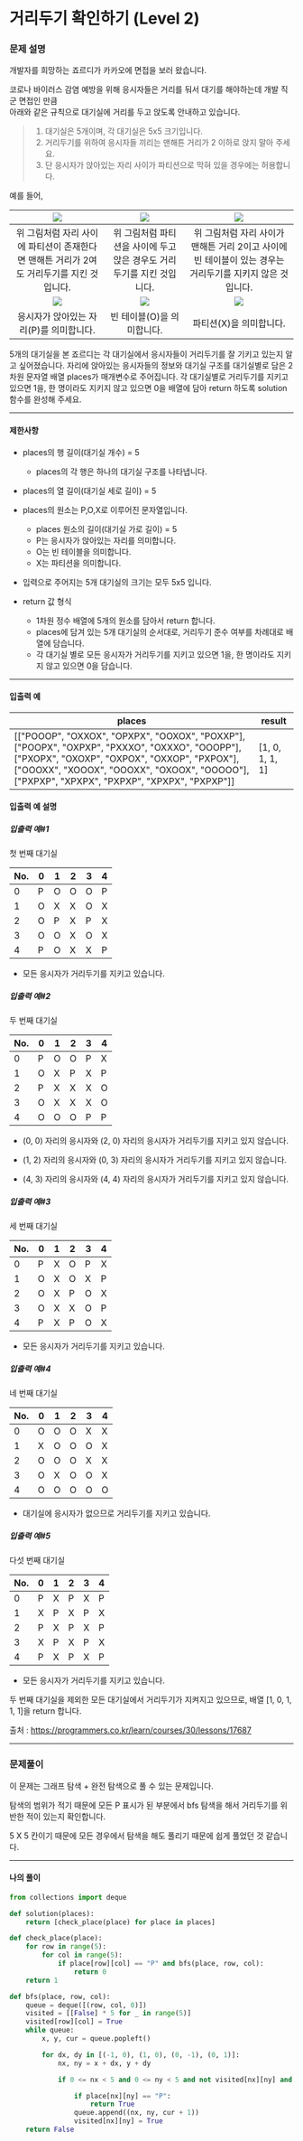 # 거리두기 확인하기 (Level 2)

### 문제 설명

개발자를 희망하는 죠르디가 카카오에 면접을 보러 왔습니다.   

코로나 바이러스 감염 예방을 위해 응시자들은 거리를 둬서 대기를 해야하는데 개발 직군 면접인 만큼   
아래와 같은 규칙으로 대기실에 거리를 두고 앉도록 안내하고 있습니다.   

> 1. 대기실은 5개이며, 각 대기실은 5x5 크기입니다.
> 2. 거리두기를 위하여 응시자들 끼리는 맨해튼 거리가 2 이하로 앉지 말아 주세요.
> 3. 단 응시자가 앉아있는 자리 사이가 파티션으로 막혀 있을 경우에는 허용합니다.

예를 들어,   

|<img src="https://grepp-programmers.s3.ap-northeast-2.amazonaws.com/files/production/8c056cac-ec8f-435c-a49a-8125df055c5e/PXP.png">|<img src="https://grepp-programmers.s3.ap-northeast-2.amazonaws.com/files/production/d611f66e-f9c4-4433-91ce-02887657fe7f/PX_XP.png">|<img src="https://grepp-programmers.s3.ap-northeast-2.amazonaws.com/files/production/ed707158-0511-457b-9e1a-7dbf34a776a5/PX_OP.png">|
|:-:|:-:|:-:|
|위 그림처럼 자리 사이에 파티션이 존재한다면 맨해튼 거리가 2여도 거리두기를 지킨 것입니다.	|위 그림처럼 파티션을 사이에 두고 앉은 경우도 거리두기를 지킨 것입니다.	|위 그림처럼 자리 사이가 맨해튼 거리 2이고 사이에 빈 테이블이 있는 경우는 거리두기를 지키지 않은 것입니다.|
|<img src="https://grepp-programmers.s3.ap-northeast-2.amazonaws.com/files/production/4c548421-1c32-4947-af9e-a45c61501bc4/P.png">|<img src="https://grepp-programmers.s3.ap-northeast-2.amazonaws.com/files/production/ce799a38-668a-4038-b32f-c515b8701262/O.png">|<img src="https://grepp-programmers.s3.ap-northeast-2.amazonaws.com/files/production/91e8f98b-baeb-4f81-8cb6-5bafebebdcc7/X.png">|
|응시자가 앉아있는 자리(P)를 의미합니다.	|빈 테이블(O)을 의미합니다.	|파티션(X)을 의미합니다.|

5개의 대기실을 본 죠르디는 각 대기실에서 응시자들이 거리두기를 잘 기키고 있는지 알고 싶어졌습니다. 자리에 앉아있는 응시자들의 정보와 대기실 구조를 대기실별로 담은 2차원 문자열 배열 places가 매개변수로 주어집니다. 각 대기실별로 거리두기를 지키고 있으면 1을, 한 명이라도 지키지 않고 있으면 0을 배열에 담아 return 하도록 solution 함수를 완성해 주세요.   

---

#### 제한사항

* places의 행 길이(대기실 개수) = 5
    * places의 각 행은 하나의 대기실 구조를 나타냅니다.

* places의 열 길이(대기실 세로 길이) = 5

* places의 원소는 P,O,X로 이루어진 문자열입니다.
    * places 원소의 길이(대기실 가로 길이) = 5
    * P는 응시자가 앉아있는 자리를 의미합니다.
    * O는 빈 테이블을 의미합니다.
    * X는 파티션을 의미합니다.

* 입력으로 주어지는 5개 대기실의 크기는 모두 5x5 입니다.

* return 값 형식
    * 1차원 정수 배열에 5개의 원소를 담아서 return 합니다.
    * places에 담겨 있는 5개 대기실의 순서대로, 거리두기 준수 여부를 차례대로 배열에 담습니다.
    * 각 대기실 별로 모든 응시자가 거리두기를 지키고 있으면 1을, 한 명이라도 지키지 않고 있으면 0을 담습니다.

---

#### 입출력 예

|places|	result|
|-|-|
|\[\["POOOP", "OXXOX", "OPXPX", "OOXOX", "POXXP"], \["POOPX", "OXPXP", "PXXXO", "OXXXO", "OOOPP"], \["PXOPX", "OXOXP", "OXPOX", "OXXOP", "PXPOX"], \["OOOXX", "XOOOX", "OOOXX", "OXOOX", "OOOOO"], \["PXPXP", "XPXPX", "PXPXP", "XPXPX", "PXPXP"]]|	\[1, 0, 1, 1, 1]|

#### 입출력 예 설명

##### 입출력 예#1

첫 번째 대기실

|No.|	0|	1|	2|	3|	4|
|-|-|-|-|-|-|
|0|	P|	O|	O|	O|	P|
|1|	O|	X|	X|	O|	X|
|2|	O|	P|	X|	P|	X|
|3|	O|	O|	X|	O|	X|
|4|	P|	O|	X|	X|	P|

* 모든 응시자가 거리두기를 지키고 있습니다.

##### 입출력 예#2

두 번째 대기실

|No.|	0|	1|	2|	3|	4|
|-|-|-|-|-|-|
|0|	P|	O|	O|	P|	X|
|1|	O|	X|	P|	X|	P|
|2|	P|	X|	X|	X|	O|
|3|	O|	X|	X|	X|	O|
|4|	O|	O|	O|	P|	P|

* (0, 0) 자리의 응시자와 (2, 0) 자리의 응시자가 거리두기를 지키고 있지 않습니다.

* (1, 2) 자리의 응시자와 (0, 3) 자리의 응시자가 거리두기를 지키고 있지 않습니다.

* (4, 3) 자리의 응시자와 (4, 4) 자리의 응시자가 거리두기를 지키고 있지 않습니다.

##### 입출력 예#3

세 번째 대기실

|No.|	0|	1|	2|	3|	4|
|-|-|-|-|-|-|
|0|	P|	X|	O|	P|	X|
|1|	O|	X|	O|	X|	P|
|2|	O|	X|	P|	O|	X|
|3|	O|	X|	X|	O|	P|
|4|	P|	X|	P|	O|	X|

* 모든 응시자가 거리두기를 지키고 있습니다.

##### 입출력 예#4

네 번째 대기실

|No.|	0|	1|	2|	3|	4|
|-|-|-|-|-|-|
|0|	O|	O|	O|	X|	X|
|1|	X|	O|	O|	O|	X|
|2|	O|	O|	O|	X|	X|
|3|	O|	X|	O|	O|	X|
|4|	O|	O|	O|	O|  O|

* 대기실에 응시자가 없으므로 거리두기를 지키고 있습니다.

##### 입출력 예#5

다섯 번째 대기실

|No.|	0|	1|	2|	3|	4|
|-|-|-|-|-|-|
|0|	P|	X|	P|	X|	P|
|1|	X|	P|	X|	P|	X|
|2|	P|	X|	P|	X|	P|
|3|	X|	P|	X|	P|	X|
|4|	P|	X|	P|	X|	P|

* 모든 응시자가 거리두기를 지키고 있습니다.

두 번째 대기실을 제외한 모든 대기실에서 거리두기가 지켜지고 있으므로, 배열 \[1, 0, 1, 1, 1]을 return 합니다.

출처 : https://programmers.co.kr/learn/courses/30/lessons/17687

---

### 문제풀이

이 문제는 그래프 탐색 + 완전 탐색으로 풀 수 있는 문제입니다.   

탐색의 범위가 적기 때문에 모든 P 표시가 된 부분에서 bfs 탐색을 해서 거리두기를 위반한 적이 있는지 확인합니다.   

5 X 5 칸이기 때문에 모든 경우에서 탐색을 해도 풀리기 때문에 쉽게 풀었던 것 같습니다.

---

#### 나의 풀이

~~~python
from collections import deque

def solution(places):
    return [check_place(place) for place in places]

def check_place(place):
    for row in range(5):
        for col in range(5):
            if place[row][col] == "P" and bfs(place, row, col):
                return 0
    return 1

def bfs(place, row, col):
    queue = deque([(row, col, 0)])
    visited = [[False] * 5 for _ in range(5)]
    visited[row][col] = True
    while queue:
        x, y, cur = queue.popleft()

        for dx, dy in [(-1, 0), (1, 0), (0, -1), (0, 1)]:
            nx, ny = x + dx, y + dy

            if 0 <= nx < 5 and 0 <= ny < 5 and not visited[nx][ny] and place[nx][ny] != "X" and cur < 2:

                if place[nx][ny] == "P":
                    return True
                queue.append((nx, ny, cur + 1))
                visited[nx][ny] = True
    return False
~~~
